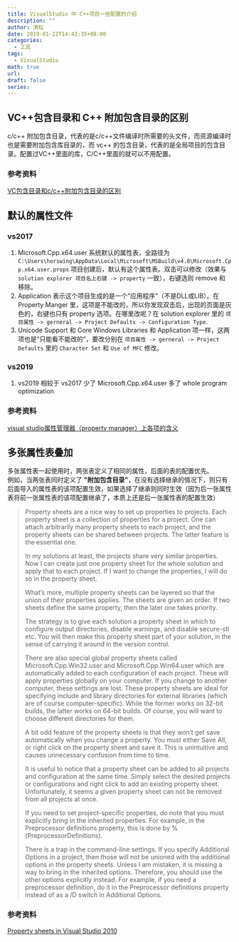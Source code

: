 ```yaml
---
title: VisualStudio 中 C++项目一些配置的介绍
description: ""
author: 清松
date: 2019-01-22T14:43:35+08:00
categories:
  - 工具
tags:
  - VisualStudio
math: true
url: 
draft: false
series:
---
```

## VC++包含目录和 C++ 附加包含目录的区别
c/c++ 附加包含目录，代表的是c/c++文件编译时所需要的头文件，而资源编译时也是需要附加包含库目录的，而
vc++ 的包含目录，代表的是全局项目的包含目录。配置过VC++里面的库，C/C++里面的就可以不用配置。  

### 参考资料
[VC包含目录和c/c++附加包含目录的区别](https://blog.csdn.net/qq_35608277/article/details/80768660)  

## 默认的属性文件
### vs2017
1. Microsoft.Cpp.x64.user 系统默认的属性表，全路径为 `C:\Users\horswing\AppData\Local\Microsoft\MSBuild\v4.0\Microsoft.Cpp.x64.user.props` 项目创建后，默认有这个属性表。双击可以修改（效果与 `solution explorer 项目名上右键 -> property` 一致），右键选则 remove 和移除。
2. Application 表示这个项目生成的是一个“应用程序”（不是DLL或LIB）。在 Property Manger 里，这项是不能改的，所以你发现双击后，出现的页面是灰色的，右键也只有 property 选项。在哪里改呢？在 solution explorer 里的 `项目属性 -> gerneral -> Project Defaults -> Configuration Type`.  
3. Unicode Support 和 Core Windows Libraries 和 Application 项一样，这两项也是“只能看不能改的”，要改分别在 `项目属性 -> gerneral -> Project Defaults` 里的 `Character Set` 和 `Use of MFC` 修改。  

### vs2019
1.  vs2019 相较于 vs2017 少了 Microsoft.Cpp.x64.user 多了 whole program optimization

### 参考资料
[visual studio属性管理器（property manager）上各项的含义](https://blog.csdn.net/wu_nan_nan/article/details/70054845)

## 多张属性表叠加
多张属性表一起使用时，两张表定义了相同的属性，后面的表的配置优先。  
例如，当两张表同时定义了 **"附加包含目录"**，在没有选择继承的情况下，则只有后面导入的属性表的该项配置生效，如果选择了继承则同时生效（因为后一张属性表将前一张属性表的该项配置继承了，本质上还是后一张属性表的配置生效）  
> Property sheets are a nice way to set up properties to projects. Each property sheet is a collection of properties for a project. One can attach arbitrarily many property sheets to each project, and the property sheets can be shared between projects. The latter feature is the essential one. 
>
> In my solutions at least, the projects share very similar properties. Now I can create just one property sheet for the whole solution and apply that to each project. If I want to change the properties, I will do so in the property sheet.
>
> What’s more, multiple property sheets can be layered so that the union of their properties applies. The sheets are given an order. If two sheets define the same property, then the later one takes priority.
>
> The strategy is to give each solution a property sheet in which to configure output directories, disable warnings, and disable secure-stl etc. You will then make this property sheet part of your solution, in the sense of carrying it around in the version control.
>
> There are also special global property sheets called Microsoft.Cpp.Win32.user and Microsoft.Cpp.Win64.user which are automatically added to each configuration of each project. These will apply properties globally on your computer. If you change to another computer, these settings are lost. These property sheets are ideal for specifying include and library directories for external libraries (which are of course computer-specific). While the former works on 32-bit builds, the latter works on 64-bit builds. Of course, you will want to choose different directories for them.
>
> A bit odd feature of the property sheets is that they won’t get save automatically when you change a property. You must either Save All, or right click on the property sheet and save it. This is unintuitive and causes unnecessary confusion from time to time.
>
> It is useful to notice that a property sheet can be added to all projects and configuration at the same time. Simply select the desired projects or configurations and right click to add an existing property sheet. Unfortunately, it seems a given property sheet can not be removed from all projects at once.
> 
> If you need to set project-specific properties, do note that you must explicitly bring in the inherited properties. For example, in the Preprocessor definitions property, this is done by
> %(PreprocessorDefinitions).
> 
> There is a trap in the command-line settings. If you specify Additional Options in a project, then those will not be unioned with the additional options in the property sheets. Unless I am mistaken, it is missing a way to bring in the inherited options. Therefore, you should use the other options explicitly instead. For example, if you need a preprocessor definition, do it in the Preprocessor definitions property instead of as a /D switch in Additional Options.
### 参考资料
[Property sheets in Visual Studio 2010](https://kaba.hilvi.org/homepage/blog/shorties-2012.htm)  
